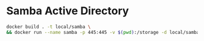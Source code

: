 # Samba Active Directory

```bash
docker build . -t local/samba \
&& docker run --name samba -p 445:445 -v $(pwd):/storage -d local/samba
```

